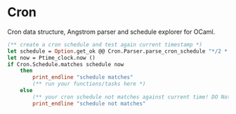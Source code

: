 # Cron

Cron data structure, Angstrom parser and schedule explorer for OCaml.

```ocaml
(** create a cron schedule and test again current timestamp *)
let schedule = Option.get_ok @@ Cron.Parser.parse_cron_schedule "*/2 * * * *"
let now = Ptime_clock.now ()
if Cron.Schedule.matches schedule now
    then
        print_endline "schedule matches"
        (** run your functions/tasks here *)
    else
        (** your cron schedule not matches against current time! DO Nothing *)
        print_endline "schedule not matches"
```
